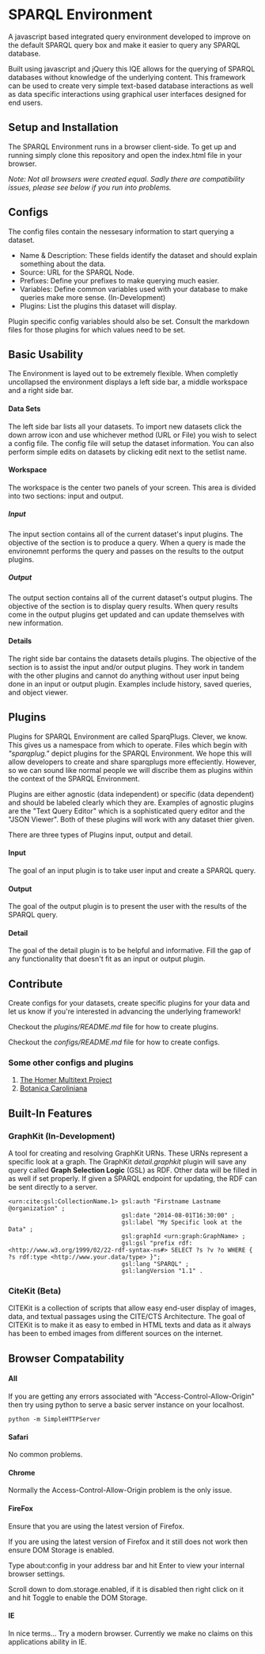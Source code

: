 SPARQL Environment
==================

A javascript based integrated query environment developed to improve on the default SPARQL query box and make it easier to query any SPARQL database.

Built using javascript and jQuery this IQE allows for the querying of SPARQL databases without knowledge of the underlying content. This framework can be used to create very simple text-based database interactions as well as data specific interactions using graphical user interfaces designed for end users.

## Setup and Installation

The SPARQL Environment runs in a browser client-side. To get up and running simply clone this repository and open the index.html file in your browser. 

*Note: Not all browsers were created equal. Sadly there are compatibility issues, please see below if you run into problems.*

## Configs

The config files contain the nessesary information to start querying a dataset. 

- Name & Description: These fields identify the dataset and should explain something about the data.
- Source: URL for the SPARQL Node. 
- Prefixes: Define your prefixes to make querying much easier.
- Variables: Define common variables used with your database to make queries make more sense. (In-Development)
- Plugins: List the plugins this dataset will display.

Plugin specific config variables should also be set. Consult the markdown files for those plugins for which values need to be set.

## Basic Usability

The Environment is layed out to be extremely flexible. When completly uncollapsed the environment displays a left side bar, a middle workspace and a right side bar.

#### Data Sets

The left side bar lists all your datasets. To import new datasets click the down arrow icon and use whichever method (URL or File) you wish to select a config file. The config file will setup the dataset information. You can also perform simple edits on datasets by clicking edit next to the setlist name.

#### Workspace

The workspace is the center two panels of your screen. This area is divided into two sections: input and output.

##### Input

The input section contains all of the current dataset's input plugins. The objective of the section is to produce a query. When a query is made the environemnt performs the query and passes on the results to the output plugins.

##### Output

The output section contains all of the current dataset's output plugins. The objective of the section is to display query results. When query results come in the output plugins get updated and can update themselves with new information.

#### Details

The right side bar contains the datasets details plugins. The objective of the section is to assist the input and/or output plugins. They work in tandem with the other plugins and cannot do anything without user input being done in an input or output plugin. Examples include history, saved queries, and object viewer.

## Plugins

Plugins for SPARQL Environment are called SparqPlugs. Clever, we know. This gives us a namespace from which to operate. Files which begin with *"sparqplug."* depict plugins for the SPARQL Environment. We hope this will allow developers to create and share sparqplugs more effeciently. However, so we can sound like normal people we will discribe them as plugins within the context of the SPARQL Environment. 

Plugins are either agnostic (data independent) or specific (data dependent) and should be labeled clearly which they are. Examples of agnostic plugins are the "Text Query Editor" which is a sophisticated query editor and the "JSON Viewer". Both of these plugins will work with any dataset thier given.

There are three types of Plugins input, output and detail.

#### Input

The goal of an input plugin is to take user input and create a SPARQL query.  

#### Output

The goal of the output plugin is to present the user with the results of the SPARQL query.

#### Detail

The goal of the detail plugin is to be helpful and informative. Fill the gap of any functionality that doesn't fit as an input or output plugin.

## Contribute

Create configs for your datasets, create specific plugins for your data and let us know if you're interested in advancing the underlying framework!

Checkout the *plugins/README.md* file for how to create plugins.

Checkout the *configs/README.md* file for how to create configs.

### Some other configs and plugins

1. [The Homer Multitext Project](https://github.com/SamuelHill/sparqplugs-hmt)
1. [Botanica Caroliniana](https://github.com/botcar/botcar-apps/tree/master/sparqplugs-botcar)

## Built-In Features

### GraphKit (In-Development)

A tool for creating and resolving GraphKit URNs. These URNs represent a specific look at a graph. The GraphKit *detail.graphkit* plugin will save any query called **Graph Selection Logic** (GSL) as RDF. Other data will be filled in as well if set properly. If given a SPARQL endpoint for updating, the RDF can be sent directly to a server.

```
<urn:cite:gsl:CollectionName.1> gsl:auth "Firstname Lastname @organization" ;
								gsl:date "2014-08-01T16:30:00" ;
								gsl:label "My Specific look at the Data" ;
								gsl:graphId <urn:graph:GraphName> ;
								gsl:gsl "prefix rdf: <http://www.w3.org/1999/02/22-rdf-syntax-ns#> SELECT ?s ?v ?o WHERE { ?s rdf:type <http://www.your.data/type> }";
								gsl:lang "SPARQL" ;
								gsl:langVersion "1.1" .
```

### CiteKit (Beta)

CITEKit is a collection of scripts that allow easy end-user display of images, data, and textual passages using the CITE/CTS Architecture. The goal of CITEKit is to make it as easy to embed in HTML texts and data as it always has been to embed images from different sources on the internet.

## Browser Compatability

#### All

If you are getting any errors associated with "Access-Control-Allow-Origin" then try using python to serve a basic server instance on your localhost.

`python -m SimpleHTTPServer`

#### Safari

No common problems.

#### Chrome

Normally the Access-Control-Allow-Origin problem is the only issue.

#### FireFox

Ensure that you are using the latest version of Firefox.

If you are using the latest version of Firefox and it still does not work then ensure DOM Storage is enabled.

Type about:config in your address bar and hit Enter to view your internal browser settings.

Scroll down to dom.storage.enabled, if it is disabled then right click on it and hit Toggle to enable the DOM Storage.

#### IE

In nice terms... Try a modern browser. Currently we make no claims on this applications ability in IE.
